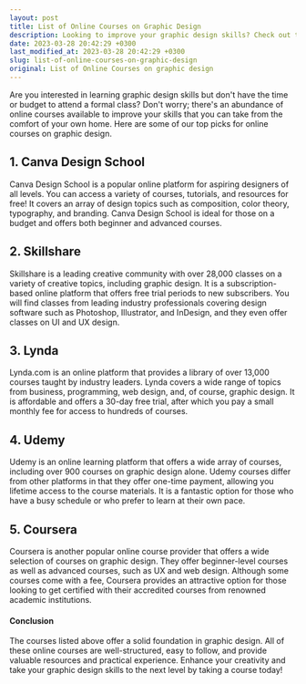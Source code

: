 ```yaml
---
layout: post
title: List of Online Courses on Graphic Design
description: Looking to improve your graphic design skills? Check out these online courses that cover a range of topics from beginner-level to advanced design techniques.
date: 2023-03-28 20:42:29 +0300
last_modified_at: 2023-03-28 20:42:29 +0300
slug: list-of-online-courses-on-graphic-design
original: List of Online Courses on graphic design
---
```

Are you interested in learning graphic design skills but don't have the time or budget to attend a formal class? Don't worry; there's an abundance of online courses available to improve your skills that you can take from the comfort of your own home. Here are some of our top picks for online courses on graphic design.

## 1. Canva Design School

Canva Design School is a popular online platform for aspiring designers of all levels. You can access a variety of courses, tutorials, and resources for free! It covers an array of design topics such as composition, color theory, typography, and branding. Canva Design School is ideal for those on a budget and offers both beginner and advanced courses.

## 2. Skillshare

Skillshare is a leading creative community with over 28,000 classes on a variety of creative topics, including graphic design. It is a subscription-based online platform that offers free trial periods to new subscribers. You will find classes from leading industry professionals covering design software such as Photoshop, Illustrator, and InDesign, and they even offer classes on UI and UX design. 

## 3. Lynda

Lynda.com is an online platform that provides a library of over 13,000 courses taught by industry leaders. Lynda covers a wide range of topics from business, programming, web design, and, of course, graphic design. It is affordable and offers a 30-day free trial, after which you pay a small monthly fee for access to hundreds of courses.

## 4. Udemy

Udemy is an online learning platform that offers a wide array of courses, including over 900 courses on graphic design alone. Udemy courses differ from other platforms in that they offer one-time payment, allowing you lifetime access to the course materials. It is a fantastic option for those who have a busy schedule or who prefer to learn at their own pace.

## 5. Coursera

Coursera is another popular online course provider that offers a wide selection of courses on graphic design. They offer beginner-level courses as well as advanced courses, such as UX and web design. Although some courses come with a fee, Coursera provides an attractive option for those looking to get certified with their accredited courses from renowned academic institutions.

#### Conclusion

The courses listed above offer a solid foundation in graphic design. All of these online courses are well-structured, easy to follow, and provide valuable resources and practical experience. Enhance your creativity and take your graphic design skills to the next level by taking a course today!